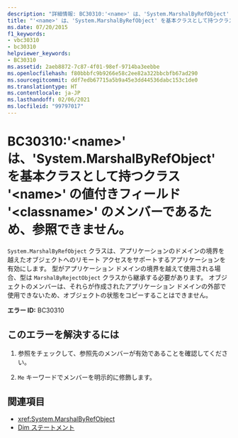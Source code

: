 ```yaml
---
description: "詳細情報: BC30310:'<name>' は、'System.MarshalByRefObject' を基本クラスとして持つクラス '<name>' の値付きフィールド '<classname>' のメンバーであるため、参照できません。"
title: "'<name>' は、'System.MarshalByRefObject' を基本クラスとして持つクラス '<name>' の値付きフィールド '<classname>' のメンバーであるため、参照できません。"
ms.date: 07/20/2015
f1_keywords:
- vbc30310
- bc30310
helpviewer_keywords:
- BC30310
ms.assetid: 2aeb8872-7c87-4f01-98ef-9714ba3eebbe
ms.openlocfilehash: f80bbbfc9b9266e58c2ee82a322bbcbfb67ad290
ms.sourcegitcommit: ddf7edb67715a5b9a45e3dd44536dabc153c1de0
ms.translationtype: HT
ms.contentlocale: ja-JP
ms.lasthandoff: 02/06/2021
ms.locfileid: "99797017"
---
```

# <a name="bc30310-cannot-refer-to-name-because-it-is-a-member-of-the-value-typed-field-name-of-class-classname-which-has-systemmarshalbyrefobject-as-a-base-class"></a>BC30310:'\<name>' は、'System.MarshalByRefObject' を基本クラスとして持つクラス '\<name>' の値付きフィールド '\<classname>' のメンバーであるため、参照できません。

`System.MarshalByRefObject` クラスは、アプリケーションのドメインの境界を越えたオブジェクトへのリモート アクセスをサポートするアプリケーションを有効にします。 型がアプリケーション ドメインの境界を越えて使用される場合、型は `MarshalByRejectObject` クラスから継承する必要があります。 オブジェクトのメンバーは、それらが作成されたアプリケーション ドメインの外部で使用できないため、オブジェクトの状態をコピーすることはできません。

 **エラー ID:** BC30310

## <a name="to-correct-this-error"></a>このエラーを解決するには

1. 参照をチェックして、参照先のメンバーが有効であることを確認してください。

2. `Me` キーワードでメンバーを明示的に修飾します。

## <a name="see-also"></a>関連項目

- <xref:System.MarshalByRefObject>
- [Dim ステートメント](../statements/dim-statement.md)
